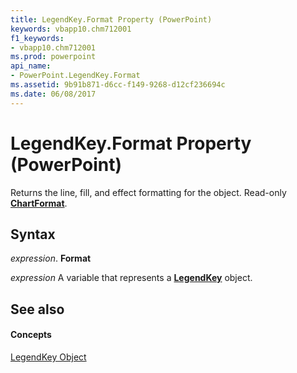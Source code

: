 ```yaml
---
title: LegendKey.Format Property (PowerPoint)
keywords: vbapp10.chm712001
f1_keywords:
- vbapp10.chm712001
ms.prod: powerpoint
api_name:
- PowerPoint.LegendKey.Format
ms.assetid: 9b91b871-d6cc-f149-9268-d12cf236694c
ms.date: 06/08/2017
---
```



# LegendKey.Format Property (PowerPoint)

Returns the line, fill, and effect formatting for the object. Read-only **[ChartFormat](chartformat-object-powerpoint.md)**.


## Syntax

 _expression_. **Format**

 _expression_ A variable that represents a **[LegendKey](legendkey-object-powerpoint.md)** object.


## See also


#### Concepts


[LegendKey Object](legendkey-object-powerpoint.md)

